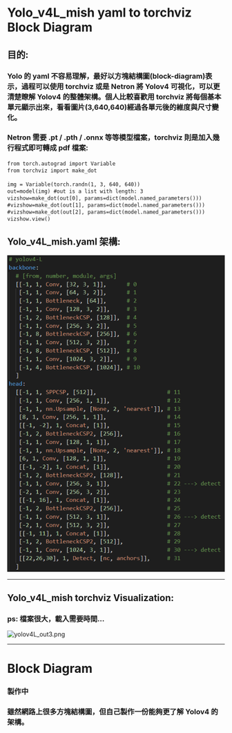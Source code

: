 # Yolo_v4L_mish yaml to torchviz Block Diagram  
## 目的:
### Yolo 的 yaml 不容易理解，最好以方塊結構圖(block-diagram)表示，過程可以使用 torchviz 或是 Netron 將 Yolov4 可視化，可以更清楚瞭解 Yolov4 的整體架構。個人比較喜歡用 torchviz 將每個基本單元顯示出來，看看圖片(3,640,640)經過各單元後的維度與尺寸變化。  
### Netron 需要 .pt / .pth / .onnx 等等模型檔案，torchviz 則是加入幾行程式即可轉成 pdf 檔案:
    from torch.autograd import Variable
    from torchviz import make_dot
    
    img = Variable(torch.randn(1, 3, 640, 640))
    out=model(img) #out is a list with length: 3
    vizshow=make_dot(out[0], params=dict(model.named_parameters()))
    #vizshow=make_dot(out[1], params=dict(model.named_parameters()))
    #vizshow=make_dot(out[2], params=dict(model.named_parameters()))
    vizshow.view()
## Yolo_v4L_mish.yaml 架構:
![yolov4L_yaml.png](images/yolov4L_yaml.png)
***
## Yolo_v4L_mish torchviz Visualization:
### ps: 檔案很大，載入需要時間...
![yolov4L_out3.png](images/yolov4_out3.png)
***
# Block Diagram
### 製作中
### 雖然網路上很多方塊結構圖，但自己製作一份能夠更了解 Yolov4 的架構。
